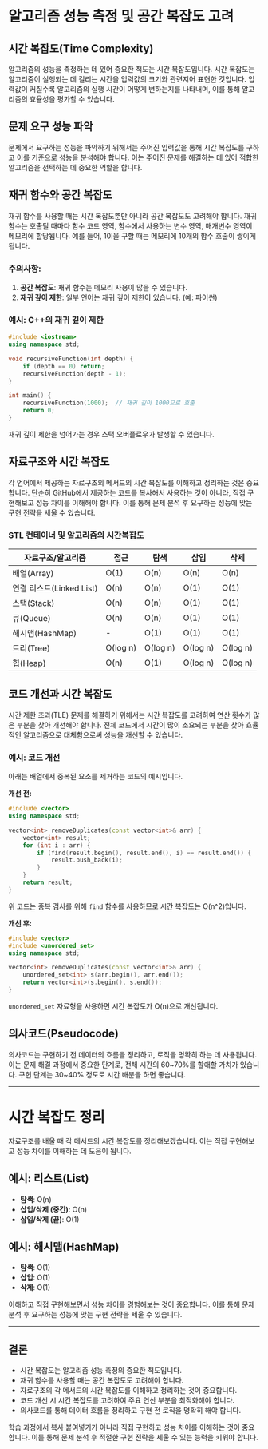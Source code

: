 
# 알고리즘 성능 측정 및 공간 복잡도 고려

## 시간 복잡도(Time Complexity)

알고리즘의 성능을 측정하는 데 있어 중요한 척도는 시간 복잡도입니다. 시간 복잡도는 알고리즘이 실행되는 데 걸리는 시간을 입력값의 크기와 관련지어 표현한 것입니다. 입력값이 커질수록 알고리즘의 실행 시간이 어떻게 변하는지를 나타내며, 이를 통해 알고리즘의 효율성을 평가할 수 있습니다.

## 문제 요구 성능 파악

문제에서 요구하는 성능을 파악하기 위해서는 주어진 입력값을 통해 시간 복잡도를 구하고 이를 기준으로 성능을 분석해야 합니다. 이는 주어진 문제를 해결하는 데 있어 적합한 알고리즘을 선택하는 데 중요한 역할을 합니다.

## 재귀 함수와 공간 복잡도

재귀 함수를 사용할 때는 시간 복잡도뿐만 아니라 공간 복잡도도 고려해야 합니다. 재귀 함수는 호출될 때마다 함수 코드 영역, 함수에서 사용하는 변수 영역, 매개변수 영역이 메모리에 할당됩니다. 예를 들어, 10!을 구할 때는 메모리에 10개의 함수 호출이 쌓이게 됩니다.

### 주의사항:
1. **공간 복잡도**: 재귀 함수는 메모리 사용이 많을 수 있습니다.
2. **재귀 깊이 제한**: 일부 언어는 재귀 깊이 제한이 있습니다. (예: 파이썬)

### 예시: C++의 재귀 깊이 제한
```cpp
#include <iostream>
using namespace std;

void recursiveFunction(int depth) {
    if (depth == 0) return;
    recursiveFunction(depth - 1);
}

int main() {
    recursiveFunction(1000);  // 재귀 깊이 1000으로 호출
    return 0;
}
```
재귀 깊이 제한을 넘어가는 경우 스택 오버플로우가 발생할 수 있습니다.

## 자료구조와 시간 복잡도

각 언어에서 제공하는 자료구조의 메서드의 시간 복잡도를 이해하고 정리하는 것은 중요합니다. 단순히 GitHub에서 제공하는 코드를 복사해서 사용하는 것이 아니라, 직접 구현해보고 성능 차이를 이해해야 합니다. 이를 통해 문제 분석 후 요구하는 성능에 맞는 구현 전략을 세울 수 있습니다.

### STL 컨테이너 및 알고리즘의 시간복잡도

| 자료구조/알고리즘 | 접근  | 탐색  | 삽입  | 삭제  |
|------------------|------|------|------|------|
| 배열(Array)      | O(1) | O(n) | O(n) | O(n) |
| 연결 리스트(Linked List) | O(n) | O(n) | O(1) | O(1) |
| 스택(Stack)      | O(n) | O(n) | O(1) | O(1) |
| 큐(Queue)        | O(n) | O(n) | O(1) | O(1) |
| 해시맵(HashMap)  | -    | O(1) | O(1) | O(1) |
| 트리(Tree)       | O(log n) | O(log n) | O(log n) | O(log n) |
| 힙(Heap)         | O(n) | O(1) | O(log n) | O(log n) |

## 코드 개선과 시간 복잡도

시간 제한 초과(TLE) 문제를 해결하기 위해서는 시간 복잡도를 고려하여 연산 횟수가 많은 부분을 찾아 개선해야 합니다. 전체 코드에서 시간이 많이 소요되는 부분을 찾아 효율적인 알고리즘으로 대체함으로써 성능을 개선할 수 있습니다.

### 예시: 코드 개선
아래는 배열에서 중복된 요소를 제거하는 코드의 예시입니다.

**개선 전:**
```cpp
#include <vector>
using namespace std;

vector<int> removeDuplicates(const vector<int>& arr) {
    vector<int> result;
    for (int i : arr) {
        if (find(result.begin(), result.end(), i) == result.end()) {
            result.push_back(i);
        }
    }
    return result;
}
```
위 코드는 중복 검사를 위해 `find` 함수를 사용하므로 시간 복잡도는 O(n^2)입니다.

**개선 후:**
```cpp
#include <vector>
#include <unordered_set>
using namespace std;

vector<int> removeDuplicates(const vector<int>& arr) {
    unordered_set<int> s(arr.begin(), arr.end());
    return vector<int>(s.begin(), s.end());
}
```
`unordered_set` 자료형을 사용하면 시간 복잡도가 O(n)으로 개선됩니다.

## 의사코드(Pseudocode)

의사코드는 구현하기 전 데이터의 흐름을 정리하고, 로직을 명확히 하는 데 사용됩니다. 이는 문제 해결 과정에서 중요한 단계로, 전체 시간의 60~70%를 할애할 가치가 있습니다. 구현 단계는 30~40% 정도로 시간 배분을 하면 좋습니다.

---

# 시간 복잡도 정리

자료구조를 배울 때 각 메서드의 시간 복잡도를 정리해보겠습니다. 이는 직접 구현해보고 성능 차이를 이해하는 데 도움이 됩니다.

## 예시: 리스트(List)

- **탐색**: O(n)
- **삽입/삭제 (중간)**: O(n)
- **삽입/삭제 (끝)**: O(1)

## 예시: 해시맵(HashMap)

- **탐색**: O(1)
- **삽입**: O(1)
- **삭제**: O(1)

이해하고 직접 구현해보면서 성능 차이를 경험해보는 것이 중요합니다. 이를 통해 문제 분석 후 요구하는 성능에 맞는 구현 전략을 세울 수 있습니다.

---

## 결론

- 시간 복잡도는 알고리즘 성능 측정의 중요한 척도입니다.
- 재귀 함수를 사용할 때는 공간 복잡도도 고려해야 합니다.
- 자료구조의 각 메서드의 시간 복잡도를 이해하고 정리하는 것이 중요합니다.
- 코드 개선 시 시간 복잡도를 고려하여 주요 연산 부분을 최적화해야 합니다.
- 의사코드를 통해 데이터 흐름을 정리하고 구현 전 로직을 명확히 해야 합니다.

학습 과정에서 복사 붙여넣기가 아니라 직접 구현하고 성능 차이를 이해하는 것이 중요합니다. 이를 통해 문제 분석 후 적절한 구현 전략을 세울 수 있는 능력을 키워야 합니다.
